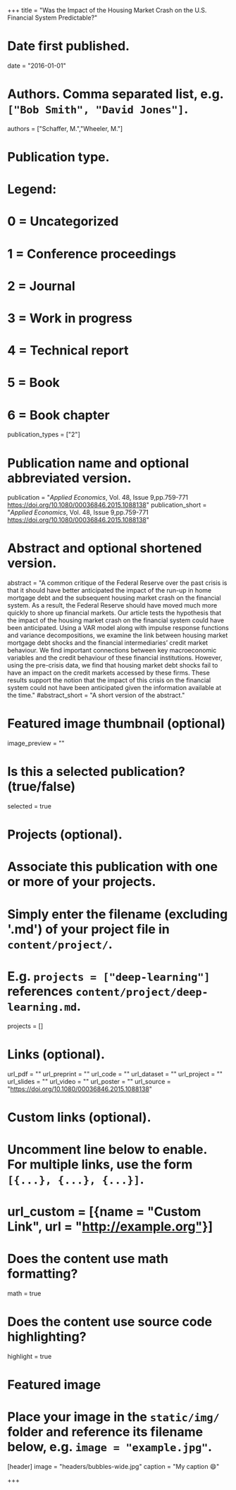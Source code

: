 +++
title = "Was the Impact of the Housing Market Crash on the U.S. Financial System Predictable?"

# Date first published.
date = "2016-01-01"

# Authors. Comma separated list, e.g. `["Bob Smith", "David Jones"]`.
authors = ["Schaffer, M.","Wheeler, M."]

# Publication type.
# Legend:
# 0 = Uncategorized
# 1 = Conference proceedings
# 2 = Journal
# 3 = Work in progress
# 4 = Technical report
# 5 = Book
# 6 = Book chapter
publication_types = ["2"]

# Publication name and optional abbreviated version.
publication = "*Applied Economics*, Vol. 48, Issue 9,pp.759-771 https://doi.org/10.1080/00036846.2015.1088138"
publication_short = "*Applied Economics*, Vol. 48, Issue 9,pp.759-771 https://doi.org/10.1080/00036846.2015.1088138"

# Abstract and optional shortened version.
abstract = "A common critique of the Federal Reserve over the past crisis is that it should have better anticipated the impact of the run-up in home mortgage debt and the subsequent housing market crash on the financial system. As a result, the Federal Reserve should have moved much more quickly to shore up financial markets. Our article tests the hypothesis that the impact of the housing market crash on the financial system could have been anticipated. Using a VAR model along with impulse response functions and variance decompositions, we examine the link between housing market mortgage debt shocks and the financial intermediaries’ credit market behaviour. We find important connections between key macroeconomic variables and the credit behaviour of these financial institutions. However, using the pre-crisis data, we find that housing market debt shocks fail to have an impact on the credit markets accessed by these firms. These results support the notion that the impact of this crisis on the financial system could not have been anticipated given the information available at the time."
#abstract_short = "A short version of the abstract."

# Featured image thumbnail (optional)
image_preview = ""

# Is this a selected publication? (true/false)
selected = true

# Projects (optional).
#   Associate this publication with one or more of your projects.
#   Simply enter the filename (excluding '.md') of your project file in `content/project/`.
#   E.g. `projects = ["deep-learning"]` references `content/project/deep-learning.md`.
projects = []

# Links (optional).
url_pdf = ""
url_preprint = ""
url_code = ""
url_dataset = ""
url_project = ""
url_slides = ""
url_video = ""
url_poster = ""
url_source = "https://doi.org/10.1080/00036846.2015.1088138"

# Custom links (optional).
#   Uncomment line below to enable. For multiple links, use the form `[{...}, {...}, {...}]`.
# url_custom = [{name = "Custom Link", url = "http://example.org"}]

# Does the content use math formatting?
math = true

# Does the content use source code highlighting?
highlight = true

# Featured image
# Place your image in the `static/img/` folder and reference its filename below, e.g. `image = "example.jpg"`.
[header]
image = "headers/bubbles-wide.jpg"
caption = "My caption 😄"

+++
